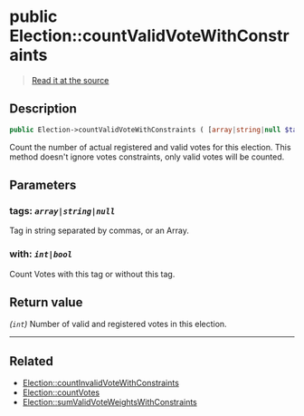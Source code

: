 # public Election::countValidVoteWithConstraints

> [Read it at the source](https://github.com/julien-boudry/Condorcet/blob/master/src/ElectionProcess/VotesProcess.php#L65)

## Description    

```php
public Election->countValidVoteWithConstraints ( [array|string|null $tags = null , int|bool $with = true] ): int
```

Count the number of actual registered and valid votes for this election. This method doesn't ignore votes constraints, only valid votes will be counted.

## Parameters

### **tags:** *`array|string|null`*   
Tag in string separated by commas, or an Array.    

### **with:** *`int|bool`*   
Count Votes with this tag or without this tag.    


## Return value   

*(`int`)* Number of valid and registered votes in this election.


---------------------------------------

## Related

* [Election::countInvalidVoteWithConstraints](/Docs/api-reference/Election%20Class/Election--countInvalidVoteWithConstraints.md)    
* [Election::countVotes](/Docs/api-reference/Election%20Class/Election--countVotes.md)    
* [Election::sumValidVoteWeightsWithConstraints](/Docs/api-reference/Election%20Class/Election--sumValidVoteWeightsWithConstraints.md)    
